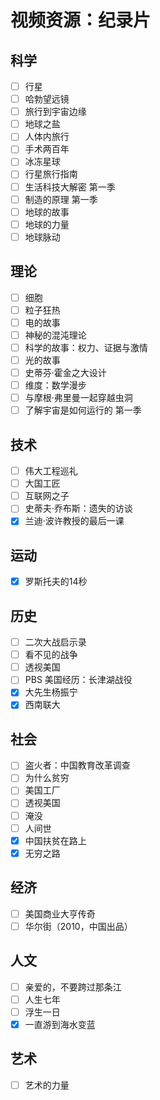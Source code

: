 # 视频资源：纪录片

## 科学

- [ ] 行星
- [ ] 哈勃望远镜
- [ ] 旅行到宇宙边缘
- [ ] 地球之盐
- [ ] 人体内旅行
- [ ] 手术两百年
- [ ] 冰冻星球
- [ ] 行星旅行指南
- [ ] 生活科技大解密 第一季
- [ ] 制造的原理 第一季
- [ ] 地球的故事
- [ ] 地球的力量
- [ ] 地球脉动

## 理论

- [ ] 细胞
- [ ] 粒子狂热
- [ ] 电的故事
- [ ] 神秘的混沌理论
- [ ] 科学的故事：权力、证据与激情
- [ ] 光的故事
- [ ] 史蒂芬·霍金之大设计
- [ ] 维度：数学漫步
- [ ] 与摩根·弗里曼一起穿越虫洞
- [ ] 了解宇宙是如何运行的 第一季

## 技术

- [ ] 伟大工程巡礼
- [ ] 大国工匠
- [ ] 互联网之子
- [ ] 史蒂夫·乔布斯：遗失的访谈
- [x] 兰迪·波许教授的最后一课

## 运动

- [x] 罗斯托夫的14秒

## 历史

- [ ] 二次大战启示录
- [ ] 看不见的战争
- [ ] 透视美国
- [ ] PBS 美国经历：长津湖战役
- [x] 大先生杨振宁
- [x] 西南联大

## 社会

- [ ] 盗火者：中国教育改革调查
- [ ] 为什么贫穷
- [ ] 美国工厂
- [ ] 透视美国
- [ ] 淹没
- [ ] 人间世
- [x] 中国扶贫在路上
- [x] 无穷之路

## 经济

- [ ] 美国商业大亨传奇
- [ ] 华尔街（2010，中国出品）

## 人文

- [ ] 亲爱的，不要跨过那条江
- [ ] 人生七年
- [ ] 浮生一日
- [x] 一直游到海水变蓝

## 艺术

- [ ] 艺术的力量
